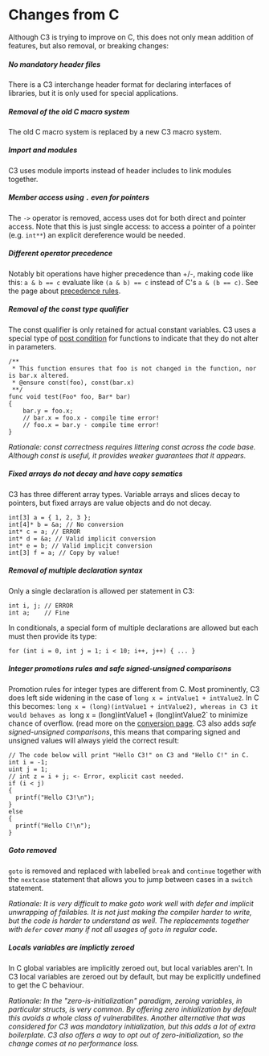 # Changes from C

Although C3 is trying to improve on C, this does not only mean addition of features, but also removal, or breaking changes:

##### No mandatory header files

There is a C3 interchange header format for declaring interfaces of libraries, but it is only used for special applications.

##### Removal of the old C macro system

The old C macro system is replaced by a new C3 macro system.

##### Import and modules

C3 uses module imports instead of header includes to link modules together.

##### Member access using `.` even for pointers

The `->` operator is removed, access uses dot for both direct and pointer access. Note that this is just single access: to access a pointer of a pointer (e.g. `int**`) an explicit dereference would be needed.

##### Different operator precedence

Notably bit operations have higher precedence than +/-, making code like this: `a & b == c` evaluate like `(a & b) == c` instead of C's `a & (b == c)`. See the page about [precedence rules](../precedence).

##### Removal of the const type qualifier

The const qualifier is only retained for actual constant variables. C3 uses a special type of [post condition](../preconditions) for functions to indicate that they do not alter in parameters.

```
/**
 * This function ensures that foo is not changed in the function, nor is bar.x altered.
 * @ensure const(foo), const(bar.x)
 **/
func void test(Foo* foo, Bar* bar)
{
    bar.y = foo.x;
    // bar.x = foo.x - compile time error!
    // foo.x = bar.y - compile time error!
}
```

*Rationale: const correctness requires littering const across the code base. Although const is useful, it provides weaker guarantees that it appears.*

##### Fixed arrays do not decay and have copy sematics

C3 has three different array types. Variable arrays and slices decay to pointers, but fixed arrays are value objects and do not decay.

```
int[3] a = { 1, 2, 3 };
int[4]* b = &a; // No conversion
int* c = a; // ERROR
int* d = &a; // Valid implicit conversion
int* e = b; // Valid implicit conversion
int[3] f = a; // Copy by value!
```

##### Removal of multiple declaration syntax

Only a single declaration is allowed per statement in C3:

```
int i, j; // ERROR
int a;    // Fine
```

In conditionals, a special form of multiple declarations are allowed but each must then provide its type:

```
for (int i = 0, int j = 1; i < 10; i++, j++) { ... }
```

##### Integer promotions rules and safe signed-unsigned comparisons

Promotion rules for integer types are different from C. Most prominently, C3 does left side widening in the case of `long x = intValue1 + intValue2`. In C this becomes:
`long x = (long)(intValue1 + intValue2), whereas in C3 it would behaves as `long x = (long)intValue1 + (long)intValue2` to minimize chance of overflow. (read more on the [conversion page](../conversion). C3 also adds *safe signed-unsigned comparisons*, this means that comparing signed and unsigned values will always yield the correct result:

```
// The code below will print "Hello C3!" on C3 and "Hello C!" in C.
int i = -1;
uint j = 1;
// int z = i + j; <- Error, explicit cast needed.
if (i < j)
{
  printf("Hello C3!\n");
}
else
{
  printf("Hello C!\n");
}
```

##### Goto removed

`goto` is removed and replaced with labelled `break` and `continue` together with the `nextcase` statement that allows you to jump between cases in a `switch` statement.

*Rationale: It is very difficult to make goto work well with defer and implicit unwrapping of failables. It is not just making the compiler harder to write, but
the code is harder to understand as well. The replacements together with `defer` cover many if not all usages of `goto` in regular code.*

##### Locals variables are implictly zeroed

In C global variables are implicitly zeroed out, but local variables aren't. In C3 local variables are zeroed out by default, but may be explicitly undefined to get the C behaviour.

*Rationale: In the "zero-is-initialization" paradigm, zeroing variables, in particular structs, is very common. By offering zero initialization by default this avoids a whole class of vulnerabilites.
Another alternative that was considered for C3 was mandatory initialization,
but this adds a lot of extra boilerplate. 
C3 also offers a way to opt out of zero-initialization, so the change comes at no performance loss.*
